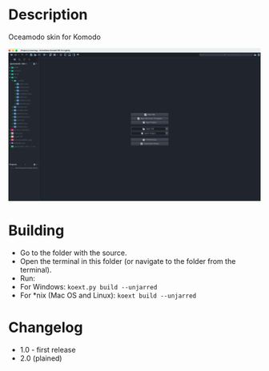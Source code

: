 Description
===================

Oceamodo skin for Komodo

![Screenshot](screen.png)

Building
========
* Go to the folder with the source.
* Open the terminal in this folder (or navigate to the folder from the terminal).
* Run:
* For Windows: `koext.py build --unjarred`
* For *nix (Mac OS and Linux): `koext build --unjarred`

Changelog
=========
* 1.0 - first release
* 2.0 (plained)
